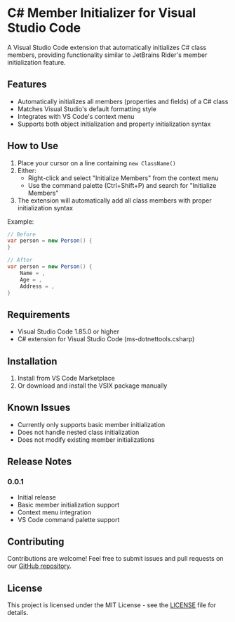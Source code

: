 # C# Member Initializer for Visual Studio Code

A Visual Studio Code extension that automatically initializes C# class members, providing functionality similar to JetBrains Rider's member initialization feature.

## Features

- Automatically initializes all members (properties and fields) of a C# class
- Matches Visual Studio's default formatting style
- Integrates with VS Code's context menu
- Supports both object initialization and property initialization syntax

## How to Use

1. Place your cursor on a line containing `new ClassName()`
2. Either:
   - Right-click and select "Initialize Members" from the context menu
   - Use the command palette (Ctrl+Shift+P) and search for "Initialize Members"
3. The extension will automatically add all class members with proper initialization syntax

Example:
```csharp
// Before
var person = new Person() {
}

// After
var person = new Person() {
    Name = ,
    Age = ,
    Address = ,
}
```

## Requirements

- Visual Studio Code 1.85.0 or higher
- C# extension for Visual Studio Code (ms-dotnettools.csharp)

## Installation

1. Install from VS Code Marketplace
2. Or download and install the VSIX package manually

## Known Issues

- Currently only supports basic member initialization
- Does not handle nested class initialization
- Does not modify existing member initializations

## Release Notes

### 0.0.1
- Initial release
- Basic member initialization support
- Context menu integration
- VS Code command palette support

## Contributing

Contributions are welcome! Feel free to submit issues and pull requests on our [GitHub repository](https://github.com/ShiangTing/RiderIntelliSenseForVSCode).

## License

This project is licensed under the MIT License - see the [LICENSE](LICENSE) file for details.